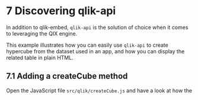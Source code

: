 # 7 Discovering qlik-api

In addition to qlik-embed, `qlik-api` is the solution of choice when it comes to leveraging the QIX engine.  

This example illustrates how you can easily use `qlik-api` to create hypercube from the dataset used in an app, and how you can display the related table in plain HTML.

## 7.1 Adding a createCube method

Open the JavaScript file `src/qlik/createCube.js` and have a look at how the 